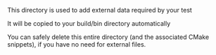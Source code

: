 <p>This directory is used to add external data required by your test</p>
<p>It will be copied to your build/bin directory automatically</p>
<p>You can safely delete this entire directory (and the associated CMake snippets), if you have no need for external files.
